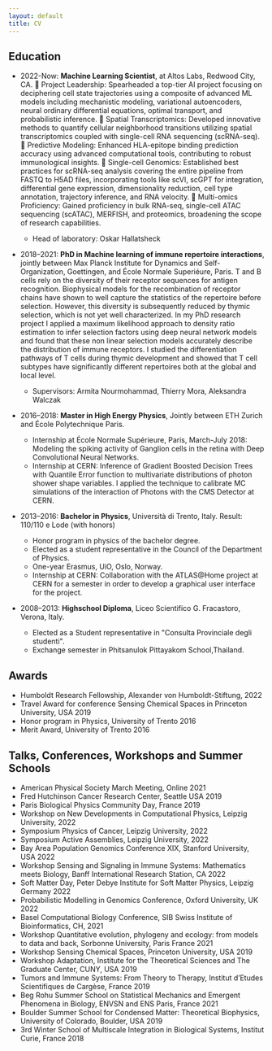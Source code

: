 ```yaml
---
layout: default
title: CV
---
```


## Education
* 2022-Now: **Machine Learning Scientist**, at Altos Labs, Redwood City, CA.
 􏰁 Project Leadership: Spearheaded a top-tier AI project focusing on deciphering cell state trajectories
using a composite of advanced ML models including mechanistic modeling, variational autoencoders,
neural ordinary differential equations, optimal transport, and probabilistic inference.
􏰁 Spatial Transcriptomics: Developed innovative methods to quantify cellular neighborhood transitions
utilizing spatial transcriptomics coupled with single-cell RNA sequencing (scRNA-seq).
􏰁 Predictive Modeling: Enhanced HLA-epitope binding prediction accuracy using advanced computational
tools, contributing to robust immunological insights.
􏰁 Single-cell Genomics: Established best practices for scRNA-seq analysis covering the entire pipeline from
FASTQ to H5AD files, incorporating tools like scVI, scGPT for integration, differential gene expression,
dimensionality reduction, cell type annotation, trajectory inference, and RNA velocity.
􏰁 Multi-omics Proficiency: Gained proficiency in bulk RNA-seq, single-cell ATAC sequencing (scATAC),
MERFISH, and proteomics, broadening the scope of research capabilities.
  * Head of laboratory: Oskar Hallatsheck

* 2018–2021: **PhD in Machine learning of immune repertoire interactions**, jointly between Max Planck Institute for Dynamics and Self-Organization, Goettingen, and École Normale Superiéure, Paris. T and B cells rely on the diversity of their receptor sequences for antigen recognition. Biophysical models for the recombination of receptor chains have shown to well capture the statistics of the repertoire before selection. However, this diversity is subsequently reduced by thymic selection, which is not yet well characterized. In my PhD research project I applied a maximum likelihood approach to density ratio estimation to infer selection factors using deep neural network models and found that these non linear selection models accurately describe the distribution of immune receptors. I studied the differentiation pathways of T cells during thymic development and showed that T cell subtypes have significantly different repertoires both at the global and local level.
  * Supervisors: Armita Nourmohammad, Thierry Mora, Aleksandra Walczak

* 2016–2018: **Master in High Energy Physics**, Jointly between ETH Zurich and École Polytechnique Paris. 
  * Internship at École Normale Supérieure, Paris, March-July 2018: Modeling the spiking activity of Ganglion cells in the retina with Deep Convolutional Neural Networks.
  * Internship at CERN: Inference of Gradient Boosted Decision Trees with Quantile Error function to multivariate distributions of photon shower shape variables. I applied the technique to calibrate MC simulations of the interaction of Photons with the CMS
Detector at CERN.
 
* 2013–2016: **Bachelor in Physics**, Università di Trento, Italy. Result: 110/110 e Lode (with honors)
  * Honor program in physics of the bachelor degree.
  * Elected as a student representative in the Council of the Department of Physics.
  * One-year Erasmus, UiO, Oslo, Norway.
  * Internship at CERN: Collaboration with the ATLAS@Home project at CERN for a semester in order to develop a graphical user interface for the project.

* 2008–2013: **Highschool Diploma**, Liceo Scientifico G. Fracastoro, Verona, Italy.
  * Elected as a Student representative in "Consulta Provinciale degli studenti".
  * Exchange semester in Phitsanulok Pittayakom School,Thailand.

## Awards
* Humboldt Research Fellowship, Alexander von Humboldt-Stiftung, 2022
* Travel Award for conference Sensing Chemical Spaces in Princeton University, USA 2019
* Honor program in Physics, University of Trento 2016
* Merit Award, University of Trento 2016

## Talks, Conferences, Workshops and Summer Schools
* American Physical Society March Meeting, Online 2021
* Fred Hutchinson Cancer Research Center, Seattle USA 2019
* Paris Biological Physics Community Day, France 2019
* Workshop on New Developments in Computational Physics, Leipzig University, 2022
* Symposium Physics of Cancer, Leipzig University, 2022
* Symposium Active Assemblies, Leipzig University, 2022
* Bay Area Population Genomics Conference XIX, Stanford University, USA 2022
* Workshop Sensing and Signaling in Immune Systems: Mathematics meets Biology, Banff International Research Station, CA 2022
* Soft Matter Day, Peter Debye Institute for Soft Matter Physics, Leipzig Germany 2022
* Probabilistic Modelling in Genomics Conference, Oxford University, UK 2022
* Basel Computational Biology Conference, SIB Swiss Institute of Bioinformatics, CH, 2021
* Workshop Quantitative evolution, phylogeny and ecology: from models to data and back,
Sorbonne University, Paris France 2021
* Workshop Sensing Chemical Spaces, Princeton University, USA 2019
* Workshop Adaptation, Institute for the Theoretical Sciences and The Graduate Center, CUNY,
USA 2019
* Tumors and Immune Systems: From Theory to Therapy, Institut d’Etudes Scientifiques
de Cargèse, France 2019
* Beg Rohu Summer School on Statistical Mechanics and Emergent Phenomena in Biology, ENVSN and ENS Paris, France 2021
* Boulder Summer School for Condensed Matter: Theoretical Biophysics, University of Colorado, Boulder, USA 2019
* 3rd Winter School of Multiscale Integration in Biological Systems, Institut Curie, France 2018

